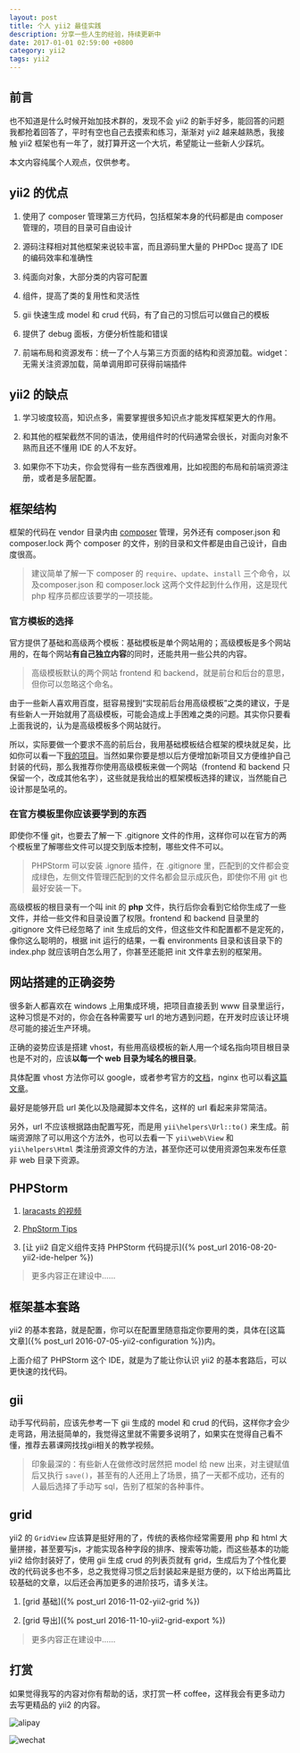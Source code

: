 ```yaml
---
layout: post
title: 个人 yii2 最佳实践
description: 分享一些人生的经验，持续更新中
date: 2017-01-01 02:59:00 +0800
category: yii2
tags: yii2
---
```


## 前言

也不知道是什么时候开始加技术群的，发现不会 yii2 的新手好多，能回答的问题我都抢着回答了，平时有空也自己去摸索和练习，渐渐对 yii2 越来越熟悉，我接触 yii2 框架也有一年了，就打算开这一个大坑，希望能让一些新人少踩坑。

本文内容纯属个人观点，仅供参考。

## yii2 的优点

1. 使用了 composer 管理第三方代码，包括框架本身的代码都是由 composer 管理的，项目的目录可自由设计

2. 源码注释相对其他框架来说较丰富，而且源码里大量的 PHPDoc 提高了 IDE 的编码效率和准确性

3. 纯面向对象，大部分类的内容可配置

4. 组件，提高了类的复用性和灵活性

5. gii 快速生成 model 和 crud 代码，有了自己的习惯后可以做自己的模板

6. 提供了 debug 面板，方便分析性能和错误

7. 前端布局和资源发布：统一了个人与第三方页面的结构和资源加载。widget：无需关注资源加载，简单调用即可获得前端插件

## yii2 的缺点

1. 学习坡度较高，知识点多，需要掌握很多知识点才能发挥框架更大的作用。

2. 和其他的框架截然不同的语法，使用组件时的代码通常会很长，对面向对象不熟而且还不懂用 IDE 的人不友好。

3. 如果你不下功夫，你会觉得有一些东西很难用，比如视图的布局和前端资源注册，或者是多层配置。

## 框架结构

框架的代码在 vendor 目录内由 [composer](http://docs.phpcomposer.com/) 管理，另外还有 composer.json 和 composer.lock 两个 composer 的文件，别的目录和文件都是由自己设计，自由度很高。

> 建议简单了解一下 composer 的 `require`、`update`、`install` 三个命令，以及composer.json 和 composer.lock 这两个文件起到什么作用，这是现代 php 程序员都应该要学的一项技能。

### 官方模板的选择

官方提供了基础和高级两个模板：基础模板是单个网站用的；高级模板是多个网站用的，在每个网站**有自己独立内容**的同时，还能共用一些公共的内容。

> 高级模板默认的两个网站 frontend 和 backend，就是前台和后台的意思，但你可以忽略这个命名。

由于一些新人喜欢用百度，挺容易搜到“实现前后台用高级模板”之类的建议，于是有些新人一开始就用了高级模板，可能会造成上手困难之类的问题。其实你只要看上面我说的，认为是高级模板多个网站就行。

所以，实际要做一个要求不高的前后台，我用基础模板结合框架的模块就足矣，比如你可以看一下[我的项目](https://github.com/hubeiwei/hello-yii2)。当然如果你要是想以后方便增加新项目又方便维护自己封装的代码，那么我推荐你使用高级模板来做一个网站（frontend 和 backend 只保留一个，改成其他名字），这些就是我给出的框架模板选择的建议，当然能自己设计那是坠吼的。

### 在官方模板里你应该要学到的东西

即使你不懂 git，也要去了解一下 .gitignore 文件的作用，这样你可以在官方的两个模板里了解哪些文件可以提交到版本控制，哪些文件不可以。

> PHPStorm 可以安装 .ignore 插件，在 .gitignore 里，匹配到的文件都会变成绿色，左侧文件管理匹配到的文件名都会显示成灰色，即使你不用 git 也最好安装一下。

高级模板的根目录有一个叫 init 的 **php** 文件，执行后你会看到它给你生成了一些文件，并给一些文件和目录设置了权限。frontend 和 backend 目录里的 .gitignore 文件已经忽略了 init 生成后的文件，但这些文件和配置都不是定死的，像你这么聪明的，根据 init 运行的结果，一看 environments 目录和该目录下的 index.php 就应该明白怎么用了，你甚至还能把 init 文件拿去别的框架用。

## 网站搭建的正确姿势

很多新人都喜欢在 windows 上用集成环境，把项目直接丢到 www 目录里运行，这种习惯是不对的，你会在各种需要写 url 的地方遇到问题，在开发时应该让环境尽可能的接近生产环境。

正确的姿势应该是搭建 vhost，有些用高级模板的新人用一个域名指向项目根目录也是不对的，应该**以每一个 web 目录为域名的根目录**。

具体配置 vhost 方法你可以 google，或者参考官方的[文档](https://github.com/yiisoft/yii2/blob/master/docs/guide-zh-CN/start-installation.md#配置-web-服务器-)，nginx 也可以看[这篇文章](http://www.getyii.com/topic/31)。

最好是能够开启 url 美化以及隐藏脚本文件名，这样的 url 看起来非常简洁。

另外，url 不应该根据路由配置写死，而是用 `yii\helpers\Url::to()` 来生成。前端资源除了可以用这个方法外，也可以去看一下 `yii\web\View` 和 `yii\helpers\Html` 类注册资源文件的方法，甚至你还可以使用资源包来发布任意非 web 目录下资源。

## PHPStorm

1. [laracasts 的视频](https://laracasts.com/series/how-to-be-awesome-in-phpstorm)

2. [PhpStorm Tips](phpstorm.tips)

3. [让 yii2 自定义组件支持 PHPStorm 代码提示]({% post_url 2016-08-20-yii2-ide-helper %})

> 更多内容正在建设中......

## 框架基本套路

yii2 的基本套路，就是配置，你可以在配置里随意指定你要用的类，具体在[这篇文章]({% post_url 2016-07-05-yii2-configuration %})内。

上面介绍了 PHPStorm 这个 IDE，就是为了能让你认识 yii2 的基本套路后，可以更快速的找代码。

## gii

动手写代码前，应该先参考一下 gii 生成的 model 和 crud 的代码，这样你才会少走弯路，用法挺简单的，我觉得这里就不需要多说明了，如果实在觉得自己看不懂，推荐去慕课网找找gii相关的教学视频。

> 印象最深的：有些新人在做修改时居然把 model 给 new 出来，对主键赋值后又执行 `save()`，甚至有的人还用上了场景，搞了一天都不成功，还有的人最后选择了手动写 sql，告别了框架的各种事件。

## grid

yii2 的 `GridView` 应该算是挺好用的了，传统的表格你经常需要用 php 和 html 大量拼接，甚至要写js，才能实现各种字段的排序、搜索等功能，而这些基本的功能 yii2 给你封装好了，使用 gii 生成 crud 的列表页就有 grid，生成后为了个性化要改的代码说多也不多，总之我觉得习惯之后封装起来是挺方便的，以下给出两篇比较基础的文章，以后还会再加更多的进阶技巧，请多关注。

1. [grid 基础]({% post_url 2016-11-02-yii2-grid %})

2. [grid 导出]({% post_url 2016-11-10-yii2-grid-export %})

> 更多内容正在建设中......

## 打赏

如果觉得我写的内容对你有帮助的话，求打赏一杯 coffee，这样我会有更多动力去写更精品的 yii2 的内容。

![alipay](https://raw.githubusercontent.com/hubeiwei/hubeiwei.github.io/master/images/pay/ali_pay.jpg "支付宝")

![wechat](https://raw.githubusercontent.com/hubeiwei/hubeiwei.github.io/master/images/pay/wechat_pay.png "微信")
